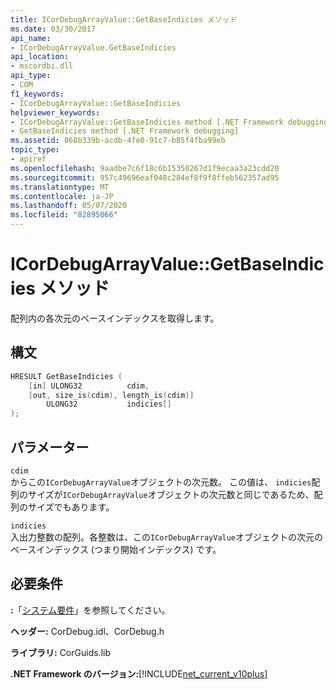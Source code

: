 ```yaml
---
title: ICorDebugArrayValue::GetBaseIndicies メソッド
ms.date: 03/30/2017
api_name:
- ICorDebugArrayValue.GetBaseIndicies
api_location:
- mscordbi.dll
api_type:
- COM
f1_keywords:
- ICorDebugArrayValue::GetBaseIndicies
helpviewer_keywords:
- ICorDebugArrayValue::GetBaseIndicies method [.NET Framework debugging]
- GetBaseIndicies method [.NET Framework debugging]
ms.assetid: 868b339b-acdb-4fe0-91c7-b85f4fba99eb
topic_type:
- apiref
ms.openlocfilehash: 9aadbe7c6f18c6b15350267d1f9ecaa3a23cdd20
ms.sourcegitcommit: 957c49696eaf048c284ef8f9f8ffeb562357ad95
ms.translationtype: MT
ms.contentlocale: ja-JP
ms.lasthandoff: 05/07/2020
ms.locfileid: "82895066"
---
```

# <a name="icordebugarrayvaluegetbaseindicies-method"></a>ICorDebugArrayValue::GetBaseIndicies メソッド
配列内の各次元のベースインデックスを取得します。  
  
## <a name="syntax"></a>構文  
  
```cpp  
HRESULT GetBaseIndicies (  
    [in] ULONG32          cdim,  
    [out, size_is(cdim), length_is(cdim)]
        ULONG32           indicies[]  
);  
```  
  
## <a name="parameters"></a>パラメーター  
 `cdim`  
 からこの`ICorDebugArrayValue`オブジェクトの次元数。 この値は、 `indicies`配列のサイズが`ICorDebugArrayValue`オブジェクトの次元数と同じであるため、配列のサイズでもあります。  
  
 `indicies`  
 入出力整数の配列。各整数は、この`ICorDebugArrayValue`オブジェクトの次元のベースインデックス (つまり開始インデックス) です。  
  
## <a name="requirements"></a>必要条件  
 **:**「[システム要件](../../get-started/system-requirements.md)」を参照してください。  
  
 **ヘッダー:** CorDebug.idl、CorDebug.h  
  
 **ライブラリ:** CorGuids.lib  
  
 **.NET Framework のバージョン:**[!INCLUDE[net_current_v10plus](../../../../includes/net-current-v10plus-md.md)]
